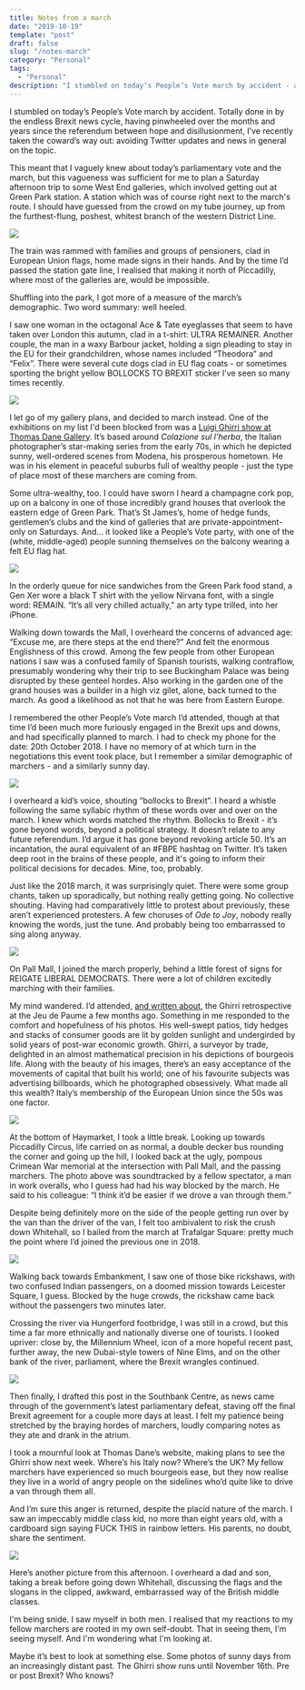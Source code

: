 ```yaml
---
title: Notes from a march
date: "2019-10-19"
template: "post"
draft: false
slug: "/notes-march" 
category: "Personal"
tags:
  - "Personal"
description: "I stumbled on today’s People’s Vote march by accident - and experienced some mixed feelings."
---
```


I stumbled on today’s People’s Vote march by accident. Totally done in by the endless Brexit news cycle, having pinwheeled over the months and years since the referendum between hope and disillusionment, I’ve recently taken the coward’s way out: avoiding Twitter updates and news in general on the topic.

This meant that I vaguely knew about today’s parliamentary vote and the march, but this vagueness was sufficient for me to plan a Saturday afternoon trip to some West End galleries, which involved getting out at Green Park station. A station which was of course right next to the march's route. I should have guessed from the crowd on my tube journey, up from the furthest-flung, poshest, whitest branch of the western District Line. 

![](/media/notes-march-1.JPG)

The train was rammed with families and groups of pensioners, clad in European Union flags, home made signs in their hands. And by the time I’d passed the station gate line, I realised that making it north of Piccadilly, where most of the galleries are, would be impossible.

Shuffling into the park, I got more of a measure of the march’s demographic. Two word summary: well heeled.

I saw one woman in the octagonal Ace & Tate eyeglasses that seem to have taken over London this autumn, clad in a t-shirt: ULTRA REMAINER. Another couple, the man in a waxy Barbour jacket, holding a sign pleading to stay in the EU for their grandchildren, whose names included “Theodora” and “Felix”. There were several cute dogs clad in EU flag coats - or sometimes sporting the bright yellow BOLLOCKS TO BREXIT sticker I’ve seen so many times recently.

![](/media/notes-march-2.jpg)

I let go of my gallery plans, and decided to march instead. One of the exhibitions on my list I'd been blocked from was a [Luigi Ghirri show at Thomas Dane Gallery](https://www.thomasdanegallery.com/usr/documents/exhibitions/press_release_url/222/luigi-ghirri-_-_.pdf). It’s based around *Colazione sul l’herba*, the Italian photographer’s star-making series from the early 70s, in which he depicted sunny, well-ordered scenes from Modena, his prosperous hometown. He was in his element in peaceful suburbs full of wealthy people - just the type of place most of these marchers are coming from.

Some ultra-wealthy, too. I could have sworn I heard a champagne cork pop, up on a balcony in one of those incredibly grand houses that overlook the eastern edge of Green Park. That’s St James’s, home of hedge funds, gentlemen’s clubs and the kind of galleries that are private-appointment-only on Saturdays. And… it looked like a People’s Vote party, with one of the (white, middle-aged) people sunning themselves on the balcony wearing a felt EU flag hat.

![](/media/notes-march-3.jpg)

In the orderly queue for nice sandwiches from the Green Park food stand, a Gen Xer wore a black T shirt with the yellow Nirvana font, with a single word: REMAIN. “It’s all very chilled actually,” an arty type trilled, into her iPhone.

Walking down towards the Mall, I overheard the concerns of advanced age: “Excuse me, are there steps at the end there?” And felt the enormous Englishness of this crowd.  Among the few people from other European nations I saw was a confused family of Spanish tourists, walking contraflow, presumably wondering why their trip to see Buckingham Palace was being disrupted by these genteel hordes. Also working in the garden one of the grand houses was a builder in a high viz gilet, alone, back turned to the march. As good a likelihood as not that he was here from Eastern Europe.

I remembered the other People’s Vote march I’d attended, though at that time I’d been much more furiously engaged in the Brexit ups and downs, and had specifically planned to march. I had to check my phone for the date: 20th October 2018. I have no memory of at which turn in the negotiations this event took place, but I remember a similar demographic of marchers - and a similarly sunny day.

![](/media/notes-march-4.jpg)

I overheard a kid’s voice, shouting “bollocks to Brexit”. I heard a whistle following the same syllabic rhythm of these words over and over on the march. I knew which words matched the rhythm. Bollocks to Brexit - it’s gone beyond words, beyond a political strategy. It doesn’t relate to any future referendum. I’d argue it has gone beyond revoking article 50. It’s an incantation, the aural equivalent of an #FBPE hashtag on Twitter. It’s taken deep root in the brains of these people, and it's going to inform their political decisions for decades. Mine, too, probably.

Just like the 2018 march, it was surprisingly quiet. There were some group chants, taken up sporadically, but nothing really getting going. No collective shouting. Having had comparatively little to protest about previously, these aren’t experienced protesters. A few choruses of *Ode to Joy*, nobody really knowing the words, just the tune. And probably being too embarrassed to sing along anyway.

![](/media/notes-march-5.jpg)

On Pall Mall, I joined the march properly, behind a little forest of signs for REIGATE LIBERAL DEMOCRATS. There were a lot of children excitedly marching with their families.

My mind wandered. I’d attended, [and written about](http://artangled.com/ghirri-paume/), the Ghirri retrospective at the Jeu de Paume a few months ago. Something in me responded to the comfort and hopefulness of his photos. His well-swept patios, tidy hedges and stacks of consumer goods are lit by golden sunlight and undergirded by solid years of post-war economic growth. Ghirri, a surveyor by trade, delighted in an almost mathematical precision in his depictions of bourgeois life. Along with the beauty of his images, there’s an easy acceptance of the movements of capital that built his world; one of his favourite subjects was advertising billboards, which he photographed obsessively. What made all this wealth? Italy’s membership of the European Union since the 50s was one factor.

![](/media/notes-march-6.jpg)

At the bottom of Haymarket, I took a little break. Looking up towards Piccadilly Circus, life carried on as normal, a double decker bus rounding the corner and going up the hill, I looked back at the ugly, pompous Crimean War memorial at the intersection with Pall Mall, and the passing marchers. The photo above was soundtracked by a fellow spectator, a man in work overalls, who I guess had had his way blocked by the march. He said to his colleague: “I think it’d be easier if we drove a van through them.”

Despite being definitely more on the side of the people getting run over by the van than the driver of the van, I felt too ambivalent to risk the crush down Whitehall, so I bailed from the march at Trafalgar Square: pretty much the point where I’d joined the previous one in 2018.

![](/media/notes-march-7.jpg)

Walking back towards Embankment, I saw one of those bike rickshaws, with two confused Indian passengers, on a doomed mission towards Leicester Square, I guess. Blocked by the huge crowds, the rickshaw came back without the passengers two minutes later.

Crossing the river via Hungerford footbridge, I was still in a crowd, but this time a far more ethnically and nationally diverse one of tourists. I looked upriver: close by, the Millennium Wheel, icon of a more hopeful recent past, further away, the new Dubai-style towers of Nine Elms, and on the other bank of the river, parliament, where the Brexit wrangles continued.

![](/media/notes-march-8.jpg)

Then finally, I drafted this post in the Southbank Centre, as news came through of the government’s latest parliamentary defeat, staving off the final Brexit agreement for a couple more days at least. I felt my patience being stretched by the braying hordes of marchers, loudly comparing notes as they ate and drank in the atrium.

I took a mournful look at Thomas Dane’s website, making plans to see the Ghirri show next week. Where’s his Italy now? Where’s the UK? My fellow marchers have experienced so much bourgeois ease, but they now realise they live in a world of angry people on the sidelines who’d quite like to drive a van through them all.

And I’m sure this anger is returned, despite the placid nature of the march. I saw an impeccably middle class kid, no more than eight years old, with a cardboard sign saying FUCK THIS in rainbow letters. His parents, no doubt, share the sentiment.

![](/media/notes-march-9.jpg)

Here’s another picture from this afternoon. I overheard a dad and son, taking a break before going down Whitehall, discussing the flags and the slogans in the clipped, awkward, embarrassed way of the British middle classes.

I'm being snide. I saw myself in both men. I realised that my reactions to my fellow marchers are rooted in my own self-doubt. That in seeing them, I'm seeing myself. And I'm wondering what I'm looking at.

Maybe it’s best to look at something else. Some photos of sunny days from an increasingly distant past. The Ghirri show runs until November 16th. Pre or post Brexit? Who knows?
